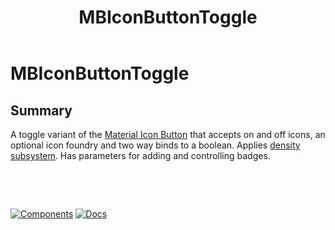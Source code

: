 ﻿---
uid: C.MBIconButtonToggle
title: MBIconButtonToggle
---
# MBIconButtonToggle

## Summary

A toggle variant of the [Material Icon Button](https://github.com/material-components/material-components-web/tree/v9.0.0/packages/mdc-icon-button#icon-buttons) that accepts on and off icons, an optional icon foundry and two way binds to a boolean.
 Applies [density subsystem](xref:A.Density). Has parameters for adding and controlling badges.

&nbsp;

&nbsp;

[![Components](https://img.shields.io/static/v1?label=Components&message=Core&color=blue)](xref:A.CoreComponents)
[![Docs](https://img.shields.io/static/v1?label=API%20Documentation&message=MBIconButtonToggle&color=brightgreen)](xref:Material.Blazor.MBIconButtonToggle)

